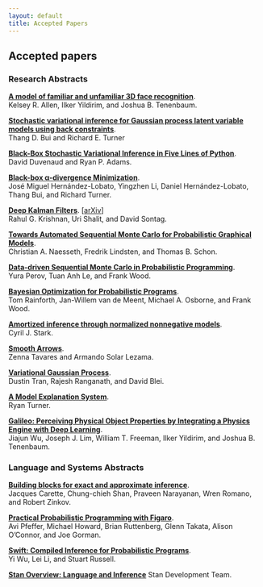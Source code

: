 ```yaml
---
layout: default
title: Accepted Papers
---
```


## Accepted papers

### Research Abstracts

**[A model of familiar and unfamiliar 3D face recognition](/pdf/nips2015_allen.pdf)**.  
Kelsey R. Allen, Ilker Yildirim, and Joshua B. Tenenbaum.

**[Stochastic variational inference for Gaussian process latent
variable models using back constraints](/pdf/gplvm_blackbox_final.pdf)**.  
Thang D. Bui and Richard E. Turner

**[Black-Box Stochastic Variational Inference in Five Lines of Python](/pdf/blackbox.pdf)**.  
David Duvenaud and Ryan P. Adams.

**[Black-box α-divergence Minimization](/pdf/nips2015_blackbox_alpha.pdf)**.   
José Miguel Hernández-Lobato, Yingzhen Li, Daniel Hernández-Lobato, Thang Bui, and Richard Turner.

**[Deep Kalman Filters](/pdf/dkf.pdf)**. [[arXiv](http://arxiv.org/abs/1511.05121)]  
Rahul G. Krishnan, Uri Shalit, and David Sontag.

**[Towards Automated Sequential Monte Carlo for Probabilistic Graphical Models](/pdf/smc4pgm.pdf)**.  
Christian A. Naesseth, Fredrik Lindsten, and Thomas B. Schon.

**[Data-driven Sequential Monte Carlo in Probabilistic Programming](/pdf/DDSMCinPP.pdf)**.  
Yura Perov, Tuan Anh Le, and Frank Wood.

**[Bayesian Optimization for Probabilistic Programs](/pdf/rainforth2015BOPP.pdf)**.  
Tom Rainforth, Jan-Willem van de Meent, Michael A. Osborne, and Frank Wood.
 
**[Amortized inference through normalized nonnegative models](/pdf/Amortized_inference_through_NNMs_Cyril_Stark.pdf)**.  
Cyril J. Stark.

**[Smooth Arrows](/pdf/nips2015blackbox_zenna.pdf)**.  
Zenna Tavares and Armando Solar Lezama.

**[Variational Gaussian Process](/pdf/nips2015_dustin.pdf)**.  
Dustin Tran, Rajesh Ranganath, and David Blei.

**[A Model Explanation System](/pdf/Turner2015_MES.pdf)**.  
Ryan Turner.

**[Galileo: Perceiving Physical Object Properties
by Integrating a Physics Engine with Deep Learning](/pdf/phys_nipsw.pdf)**.  
Jiajun Wu, Joseph J. Lim, William T. Freeman, Ilker Yildirim, and Joshua B. Tenenbaum.


### Language and Systems Abstracts

**[Building blocks for exact and approximate inference](/pdf/indiana.pdf)**.  
Jacques Carette, Chung-chieh Shan, Praveen Narayanan, Wren Romano, and Robert Zinkov.

**[Practical Probabilistic Programming with Figaro](/pdf/Figaro.pdf)**.  
Avi Pfeffer, Michael Howard, Brian Ruttenberg, Glenn Takata, Alison O’Connor, and Joe Gorman.

**[Swift: Compiled Inference for Probabilistic Programs](/pdf/swift_nips_ws.pdf)**.  
Yi Wu, Lei Li, and Stuart Russell.

**[Stan Overview: Language and Inference](/pdf/stan-abstract.pdf)**
Stan Development Team. 
